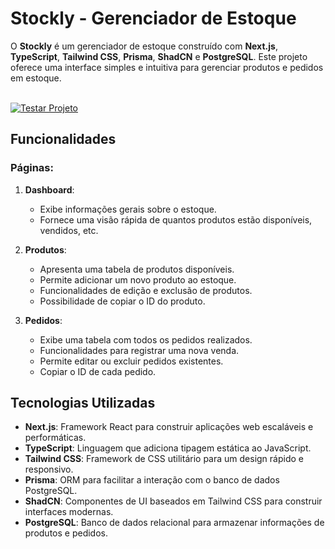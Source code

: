 # Stockly - Gerenciador de Estoque

O **Stockly** é um gerenciador de estoque construído com **Next.js**, **TypeScript**, **Tailwind CSS**, **Prisma**, **ShadCN** e **PostgreSQL**. Este projeto oferece uma interface simples e intuitiva para gerenciar produtos e pedidos em estoque.
<br>
<br>

[![Testar Projeto](https://img.shields.io/badge/Testar%20Stockly%20🚀-000?style=for-the-badge&logo=vercel)](https://stockly-silk.vercel.app/)

## Funcionalidades

### Páginas:

1. **Dashboard**:
   - Exibe informações gerais sobre o estoque.
   - Fornece uma visão rápida de quantos produtos estão disponíveis, vendidos, etc.

2. **Produtos**:
   - Apresenta uma tabela de produtos disponíveis.
   - Permite adicionar um novo produto ao estoque.
   - Funcionalidades de edição e exclusão de produtos.
   - Possibilidade de copiar o ID do produto.

3. **Pedidos**:
   - Exibe uma tabela com todos os pedidos realizados.
   - Funcionalidades para registrar uma nova venda.
   - Permite editar ou excluir pedidos existentes.
   - Copiar o ID de cada pedido.

## Tecnologias Utilizadas

- **Next.js**: Framework React para construir aplicações web escaláveis e performáticas.
- **TypeScript**: Linguagem que adiciona tipagem estática ao JavaScript.
- **Tailwind CSS**: Framework de CSS utilitário para um design rápido e responsivo.
- **Prisma**: ORM para facilitar a interação com o banco de dados PostgreSQL.
- **ShadCN**: Componentes de UI baseados em Tailwind CSS para construir interfaces modernas.
- **PostgreSQL**: Banco de dados relacional para armazenar informações de produtos e pedidos.


<br>

